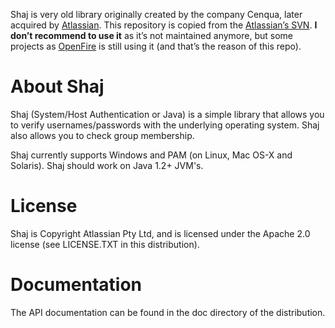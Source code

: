 Shaj is very old library originally created by the company Cenqua, later acquired 
by [Atlassian](http://www.atlassian.com/). This repository is copied from the
[Atlassian’s SVN](https://svn.atlassian.com/fisheye/browse/public/atlassian/shaj/trunk/).
**I don’t recommend to use it** as it’s not maintained anymore, but some projects
as [OpenFire](http://www.igniterealtime.org/projects/openfire/) is still using 
it (and that’s the reason of this repo).


About Shaj
==========

Shaj (System/Host Authentication or Java) is a simple library that
allows you to verify usernames/passwords with the underlying
operating system. Shaj also allows you to check group membership.

Shaj currently supports Windows and PAM (on Linux, Mac OS-X and
Solaris). Shaj should work on Java 1.2+ JVM's.


License
=======

Shaj is Copyright Atlassian Pty Ltd, and is licensed under the Apache
2.0 license (see LICENSE.TXT in this distribution).


Documentation
=============

The API documentation can be found in the doc directory of the
distribution.
